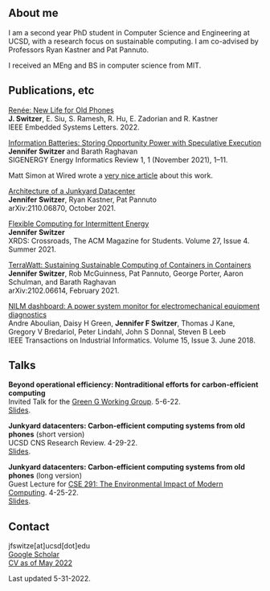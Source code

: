 ## About me
I am a second year PhD student in Computer Science and Engineering at UCSD, with a research focus on sustainable computing. I am co-advised by Professors Ryan Kastner and Pat Pannuto. 

I received an MEng and BS in computer science from MIT.

## Publications, etc 

[Renée: New Life for Old Phones](https://ieeexplore.ieee.org/document/9695989)<br/>
**J. Switzer**, E. Siu, S. Ramesh, R. Hu, E. Zadorian and R. Kastner<br/>
IEEE Embedded Systems Letters. 2022.

[Information Batteries: Storing Opportunity Power with Speculative Execution](https://dl.acm.org/doi/abs/10.1145/3508467.3508468)<br/>
**Jennifer Switzer** and Barath Raghavan<br/>
SIGENERGY Energy Informatics Review 1, 1 (November 2021), 1–11.

Matt Simon at Wired wrote a [very nice article](https://www.wired.com/story/maybe-green-energy-needs-information-batteries-too/) about this work.

[Architecture of a Junkyard Datacenter](https://arxiv.org/abs/2110.06870)<br/>
**Jennifer Switzer**, Ryan Kastner, Pat Pannuto<br/>
arXiv:2110.06870, October 2021.

[Flexible Computing for Intermittent Energy](https://dl.acm.org/doi/pdf/10.1145/3466861)<br/>
**Jennifer Switzer**<br/>
XRDS: Crossroads, The ACM Magazine for Students. Volume 27, Issue 4. Summer 2021.

[TerraWatt: Sustaining Sustainable Computing of Containers in Containers](https://arxiv.org/abs/2102.06614)<br/>
**Jennifer Switzer**, Rob McGuinness, Pat Pannuto, George Porter, Aaron Schulman, and Barath Raghavan<br/>
arXiv:2102.06614, February 2021.

[NILM dashboard: A power system monitor for electromechanical equipment diagnostics](https://ieeexplore.ieee.org/abstract/document/8371632)<br/>
Andre Aboulian, Daisy H Green, **Jennifer F Switzer**, Thomas J Kane, Gregory V Bredariol, Peter Lindahl, John S Donnal, Steven B Leeb<br/>
IEEE Transactions on Industrial Informatics. Volume 15, Issue 3. June 2018.

## Talks
**Beyond operational efficiency: Nontraditional efforts for carbon-efficient computing**<br/>
Invited Talk for the [Green G Working Group](https://nextgalliance.org/working_group/green-g/). 5-6-22.<br/>
[Slides](https://github.com/jfswitzer/jenniferswitzer.com/blob/main/documents/green_g_talk.pdf).<br/>

**Junkyard datacenters: Carbon-efficient computing systems from old phones** (short version)<br/>
UCSD CNS Research Review. 4-29-22.<br/>
[Slides](https://github.com/jfswitzer/jenniferswitzer.com/blob/main/documents/15_minute_talk_jfs.pdf).<br/>

**Junkyard datacenters: Carbon-efficient computing systems from old phones** (long version)<br/>
Guest Lecture for [CSE 291: The Environmental Impact of Modern Computing](https://cseweb.ucsd.edu//classes/sp22/cse291-f/). 4-25-22.<br/>
[Slides](https://github.com/jfswitzer/jenniferswitzer.com/blob/main/documents/40_minute_talk_jfs.pdf).<br/>

## Contact
jfswitze[at]ucsd[dot]edu<br/>
[Google Scholar](https://scholar.google.com/citations?user=G4g9E3UAAAAJ&hl=en)<br/>
[CV as of May 2022](https://github.com/jfswitzer/jenniferswitzer.com/blob/main/documents/cv.pdf)<br/>

Last updated 5-31-2022.
